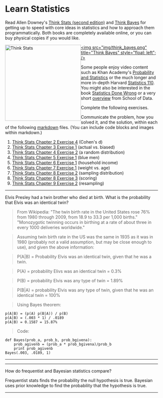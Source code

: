 # Learn Statistics

Read Allen Downey's [Think Stats (second edition)](http://greenteapress.com/thinkstats2/) and [Think Bayes](http://greenteapress.com/thinkbayes/) for getting up to speed with core ideas in statistics and how to approach them programmatically. Both books are completely available online, or you can buy physical copies if you would like.

[<img src="img/think_stats.jpg" title="Think Stats" width="250" style="float: left;" />](http://greenteapress.com/thinkstats2/)
[<img src="img/think_bayes.png" title="Think Bayes" style="float: left"; />](http://greenteapress.com/thinkbayes/)

Some people enjoy video content such as Khan Academy's [Probability and Statistics](https://www.khanacademy.org/math/probability) or the much longer and more in-depth Harvard [Statistics 110](https://www.youtube.com/playlist?list=PL2SOU6wwxB0uwwH80KTQ6ht66KWxbzTIo). You might also be interested in the book [Statistics Done Wrong](http://www.statisticsdonewrong.com/) or a very short [overview](http://schoolofdata.org/handbook/courses/the-math-you-need-to-start/) from School of Data.


Complete the following exercises.

Communicate the problem, how you solved it, and the solution, within each of the following [markdown](https://guides.github.com/features/mastering-markdown/) files. (You can include code blocks and images within markdown.)

1. [Think Stats Chapter 2 Exercise 4](statistics/2-4-cohens_d.md) (Cohen's d)
2. [Think Stats Chapter 3 Exercise 1](statistics/3-1-actual_biased.md) (actual vs. biased)
3. [Think Stats Chapter 4 Exercise 2](statistics/4-2-random_dist.md) (a random distribution)
4. [Think Stats Chapter 5 Exercise 1](statistics/5-1-blue_men.md) (blue men)
5. [Think Stats Chapter 6 Exercise 1](statistics/6-1-household_income.md) (household income)
6. [Think Stats Chapter 7 Exercise 1](statistics/7-1-weight_vs_age.md) (weight vs. age)
7. [Think Stats Chapter 8 Exercise 2](statistics/8-2-sampling_dist.md) (sampling distribution)
8. [Think Stats Chapter 8 Exercise 3](statistics/8-3-scoring.md) (scoring)
9. [Think Stats Chapter 9 Exercise 2](statistics/9-2-resampling.md) (resampling)


---

Elvis Presley had a twin brother who died at birth.  What is the probability that Elvis was an identical twin?

>From Wikipedia:
"The twin birth rate in the United States rose 76% from 1980 through 2009, from 18.9 to 33.3 per 1,000 births."
"Monozygotic twinning occurs in birthing at a rate of about three in every 1000 deliveries worldwide."

>Assuming twin birth rate in the US was the same in 1935 as it was in 1980 (probably not a valid assumption, but may be close enough to use), and given the above information:

>P(A|B) = Probability Elvis was an identical twin, given that he was a twin.

>P(A) = probability Elivs was an identical twin = 0.3%

>P(B) = probability Elvis was any type of twin = 1.89%

>P(B|A) = probability Elvis was any type of twin, given that he was an identical twin = 100%


>Using Bayes theorem:
```
p(A|B) = (p(A) p(B|A)) / p(B)
p(A|B) = (.003 * 1) / .0189
p(A|B) = 0.1587 = 15.87%
```
>Code:
```
def Bayes(prob_a, prob_b, prob_bgivena):
    prob_agivenb = (prob_a * prob_bgivena)/prob_b
    print prob_agivenb
Bayes(.003, .0189, 1)
```
---


---

How do frequentist and Bayesian statistics compare?

Frequentist stats finds the probability the null hypothesis is true.  Bayesian uses prior knowledge to find the probability that the hypothesis is true.

---
